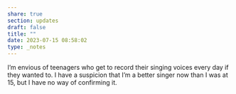 ```yaml
---
share: true
section: updates
draft: false
title: ""
date: 2023-07-15 08:58:02
type: _notes
---
```


I’m envious of teenagers who get to record their singing voices every day if they wanted to. I have a suspicion that I’m a better singer now than I was at 15, but I have no way of confirming it.

